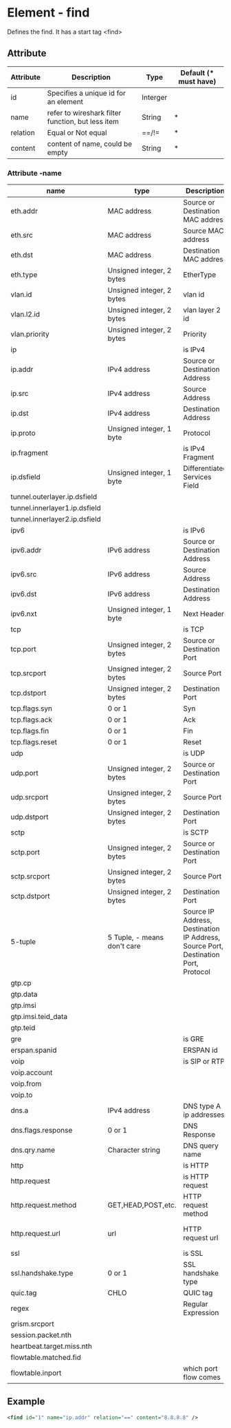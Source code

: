 # Element - find
Defines the find. 
It has a start tag &lt;find&gt;

## Attribute
| Attribute | Description | Type | Default (* must have) |
|---|---|---|---|
| id | Specifies a unique id for an element | Interger | |
| name | refer to wireshark filter function, but less item | String | * |
| relation | Equal or Not equal | ==/!= | * |
| content | content of name, could be empty | String | * |

### Attribute -name
| name | type| Description | Example | 
|---|---|---|---|
| eth.addr | MAC address | Source or Destination MAC address | eth.addr == 12\:34\:56\:78\:9a\:bc |
| eth.src | MAC address | Source MAC address | eth.src == 12\:34\:56\:78\:9a\:bc |
| eth.dst | MAC address | Destination MAC address | eth.dst == 12\:34\:56\:78\:9a\:bc |
| eth.type | Unsigned integer, 2 bytes | EtherType | eth.type == 2048 (IPv4 0x0800) |
| vlan.id | Unsigned integer, 2 bytes | vlan id | vlan.id == 5 |
| vlan.l2.id | Unsigned integer, 2 bytes | vlan layer 2 id | vlan.l2.id == 1 |
| vlan.priority | Unsigned integer, 2 bytes | Priority | vlan.priority == 5 |
| ip | | is IPv4 | ip == |
| ip.addr | IPv4 address | Source or Destination Address | ip.addr == 8.8.8.8 |
| ip.src | IPv4 address | Source Address | ip.src == 8.8.8.8 |
| ip.dst | IPv4 address | Destination Address | ip.dst == 8.8.8.8 |
| ip.proto | Unsigned integer, 1 byte | Protocol | ip.proto == 6 (TCP) |
| ip.fragment | | is IPv4 Fragment | ip.fragment == |
| ip.dsfield | Unsigned integer, 1 byte | Differentiated Services Field | ip.dsfield == 1 |
| tunnel.outerlayer.ip.dsfield | | | |
| tunnel.innerlayer1.ip.dsfield | | | |
| tunnel.innerlayer2.ip.dsfield | | | |
| ipv6 | | is IPv6 | ipv6 == |
| ipv6.addr | IPv6 address | Source or Destination Address | ipv6.addr == 2001\:0db8\:86a3\:08d3\:1319\:8a2e\:0370\:7344 |
| ipv6.src | IPv6 address | Source Address | ipv6.src == 2001\:0db8\:86a3\:08d3\:1319\:8a2e\:0370\:7344 |
| ipv6.dst | IPv6 address | Destination Address | ipv6.dst == 2001\:0db8\:86a3\:08d3\:1319\:8a2e\:0370\:7344 |
| ipv6.nxt | Unsigned integer, 1 byte | Next Header | |
| tcp | | is TCP | tcp == |
| tcp.port | Unsigned integer, 2 bytes | Source or Destination Port | tcp.port == 443 |
| tcp.srcport | Unsigned integer, 2 bytes | Source Port | tcp.srcport == 443 |
| tcp.dstport | Unsigned integer, 2 bytes | Destination Port | tcp.dstport == 443 |
| tcp.flags.syn | 0 or 1 | Syn | tcp.flags.syn == 1 |
| tcp.flags.ack | 0 or 1 | Ack | tcp.flags.ack == 1 |
| tcp.flags.fin | 0 or 1 | Fin | tcp.flags.fin == 1 |
| tcp.flags.reset | 0 or 1 | Reset | tcp.flags.rst == 1 |
| udp | | is UDP | udp == |
| udp.port | Unsigned integer, 2 bytes | Source or Destination Port | udp.port == 53 |
| udp.srcport | Unsigned integer, 2 bytes | Source Port | udp.srcport == 53 |
| udp.dstport | Unsigned integer, 2 bytes | Destination Port | udp.dstport == 53 |
| sctp | | is SCTP | sctp == |
| sctp.port | Unsigned integer, 2 bytes | Source or Destination Port | sctp.port == 2906 |
| sctp.srcport | Unsigned integer, 2 bytes | Source Port | sctp.srcport == 2906 |
| sctp.dstport | Unsigned integer, 2 bytes | Destination Port | sctp.dstport == 2906 |
| 5-tuple | 5 Tuple, - means don't care | Source IP Address, Destination IP Address, Source Port, Destination Port, Protocol | - 192.168.1.203 - 443 - |
| gtp.cp | | | |
| gtp.data | | | |
| gtp.imsi | | | |
| gtp.imsi.teid_data | | | |
| gtp.teid | | | |
| gre | | is GRE | gre == |
| erspan.spanid | | ERSPAN id | erspan.spanid == 1|
| voip | | is SIP or RTP | voip == |
| voip.account | | | voip.account == 212@o.gentrice.net |
| voip.from | | | voip.from == 212@o.gentrice.net |
| voip.to | | | voip.to == 212@o.gentrice.net |
| dns.a | IPv4 address | DNS type A ip addresses  | dns.a == 216.239.32.10 |
| dns.flags.response | 0 or 1 | DNS Response | dns.flags.response == 1 |
| dns.qry.name | Character string | DNS query name | dns.qry.name == google.com |
| http | | is HTTP | http == |
| http.request | | is HTTP request | http.request == |
| http.request.method | GET,HEAD,POST,etc.| HTTP request method | http.request.method == GET |
| http.request.url | url | HTTP request url | http.request.url == www.whitehollowtransport.com/current-elliott-c-89.html  |
| ssl | | is SSL | ssl == |
| ssl.handshake.type | 0 or 1 | SSL handshake type | ssl.handshake.type == 1 |
| quic.tag | CHLO | QUIC tag | quic.tag == CHLO |
| regex | | Regular Expression | regex == \{s\}\\\/\.\*Host: nlpqflkbvkdde\.eu |
| grism.srcport | | | |
| session.packet.nth | | | |
| heartbeat.target.miss.nth | | | |
| flowtable.matched.fid | | | |
| flowtable.inport | | which port flow comes | flowtable.inport == P0 |

## Example
```xml
<find id="1" name="ip.addr" relation="==" content="8.8.8.8" />
```


